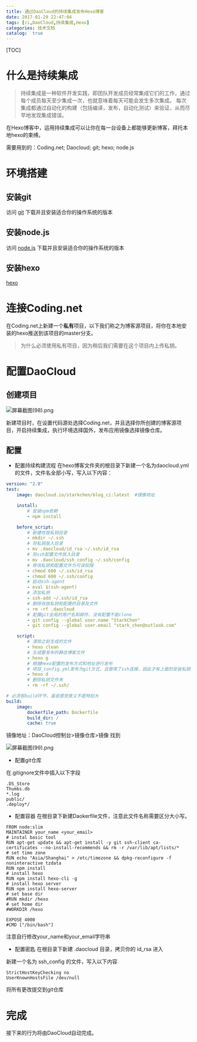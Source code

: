```yaml
---
title: 通过DaoCloud的持续集成发布Hexo博客
date: 2017-01-29 22:47:04
tags: [ci,DaoCloud,持续集成,Hexo]
categories: 技术文档
catalog:  true
---
```

[TOC]

# 什么是持续集成

>持续集成是一种软件开发实践，即团队开发成员经常集成它们的工作，通过每个成员每天至少集成一次，也就意味着每天可能会发生多次集成。 每次集成都通过自动化的构建（包括编译，发布，自动化测试）来验证，从而尽早地发现集成错误。

在Hexo博客中，运用持续集成可以让你在每一台设备上都能够更新博客，拜托本地hexo的束缚。

需要用到的：Coding.net; Daocloud; git; hexo; node.js

# 环境搭建

## 安装git

访问 [git](https://git-scm.com/) 下载并且安装适合你的操作系统的版本

## 安装node.js

访问 [node.js](https://nodejs.org/zh-cn/) 下载并且安装适合你的操作系统的版本

## 安装hexo

[hexo](https://hexo.io/zh-cn/)

# 连接Coding.net

在Coding.net上新建一个**私有**项目，以下我们称之为博客源项目，将你在本地安装的hexo推送到该项目的master分支。

>为什么必须使用私有项目，因为稍后我们需要在这个项目内上传私钥。

# 配置DaoCloud

## 创建项目

![屏幕截图(98).png](https://ooo.0o0.ooo/2017/01/29/588e0652bf3ab.png)

新建项目时，在设置代码源处选择Coding.net，并且选择你所创建的博客源项目，开启持续集成，执行环境选择国外，发布应用镜像选择镜像仓库。

## 配置

- 配置持续构建流程
  在hexo博客文件夹的根目录下新建一个名为daocloud.yml的文件，文件名全部小写，写入以下内容：

```yaml
version: "2.0"
test:
    image: daocloud.io/starkchen/blog_ci:latest  #镜像地址

    install:
        # 安装npm依赖
        - npm install

    before_script:
        # 新建存放私钥目录
        - mkdir ~/.ssh
        # 将私钥放入目录
        - mv .daocloud/id_rsa ~/.ssh/id_rsa
        # 将ssh配置文件放入目录
        - mv .daocloud/ssh_config ~/.ssh/config
        # 修改私钥和配置文件为可读权限
        - chmod 600 ~/.ssh/id_rsa
        - chmod 600 ~/.ssh/config
        # 启动ssh-agent
        - eval $(ssh-agent)
        # 添加私钥
        - ssh-add ~/.ssh/id_rsa
        # 删除存放私钥和配置的目录及文件
        - rm -rf .daocloud
        # 配置git全局的用户名和邮件，没有配置不能clone
        - git config --global user.name "StarkChen"
        - git config --global user.email "stark_chen@outlook.com"

    script:
        # 清除之前生成的文件
        - hexo clean
        # 生成要发布的静态博客文件
        - hexo g
        # 根据Hexo配置的发布方式和地址进行发布
        # 项目_config.yml发布为git方式，且使用了ssh连接，因此才有上面的安装私钥的过程
        - hexo d
        # 删除私钥文件夹
        - rm -rf ~/.ssh/ 

# 必须有build环节，虽说感觉意义不是特别大
build:
    image:
        dockerfile_path: Dockerfile
        build_dir: /
        cache: true
```

镜像地址：DaoCloud控制台>镜像仓库>镜像 找到

![屏幕截图(99).png](https://ooo.0o0.ooo/2017/01/29/588e09e39a8a1.png)

- 配置git仓库

在.gitignore文件中插入以下字段

```
.DS_Store
Thumbs.db
*.log
public/
.deploy*/
```

- 配置容器
  在根目录下新建Daokerfile文件，注意此文件名称需要区分大小写。

```
FROM node:slim
MAINTAINER your_name <your_email>
# instal basic tool 
RUN apt-get update && apt-get install -y git ssh-client ca-certificates --no-install-recommends && rm -r /var/lib/apt/lists/*
# set time zone
RUN echo "Asia/Shanghai" > /etc/timezone && dpkg-reconfigure -f noninteractive tzdata
RUN npm install
# install hexo
RUN npm install hexo-cli -g
# install hexo server
RUN npm install hexo-server
# set base dir
#RUN mkdir /hexo
# set home dir
#WORKDIR /hexo

EXPOSE 4000
#CMD ["/bin/bash"]
```

注意自行修改your_name和your_email字符串

- 配置密匙
  在根目录下新建 .daocloud 目录，拷贝你的 id_rsa 进入

新建一个名为 ssh_config 的文件，写入以下内容

```
StrictHostKeyChecking no
UserKnownHostsFile /dev/null
```

将所有更改提交到git仓库

# 完成

接下来的行为将由DaoCloud自动完成。









